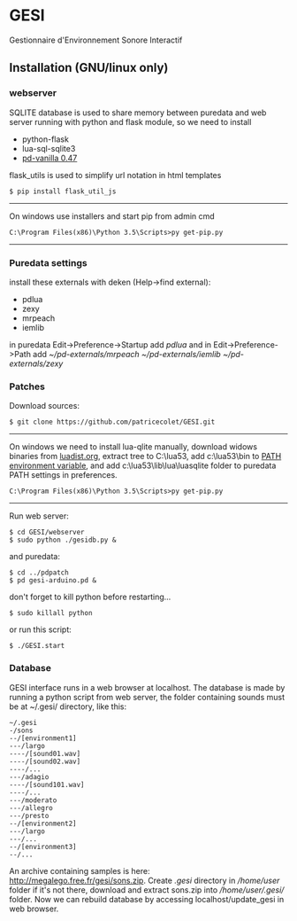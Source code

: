 # GESI
Gestionnaire d'Environnement Sonore Interactif
## Installation (GNU/linux only)
### webserver
SQLITE database is used to share memory between puredata and web server running with python and flask module, so we need to install
* python-flask 
* lua-sql-sqlite3
* [pd-vanilla 0.47](http://msp.ucsd.edu/software.html)
 
flask_utils is used to simplify url notation in html templates
```
$ pip install flask_util_js

```
----
On windows use installers and start pip from admin cmd

```
C:\Program Files(x86)\Python 3.5\Scripts>py get-pip.py

```

----

### Puredata settings
install these externals with deken (Help->find external):
* pdlua
* zexy
* mrpeach
* iemlib

in puredata Edit->Preference->Startup add *pdlua* and in Edit->Preference->Path add *~/pd-externals/mrpeach ~/pd-externals/iemlib ~/pd-externals/zexy*
### Patches
Download sources:
```
$ git clone https://github.com/patricecolet/GESI.git
```

----
On windows we need to install lua-qlite manually, download widows binaries from 
[luadist.org](luadist.org), extract tree to C:\lua53, add c:\lua53\bin to [PATH environment variable](http://superuser.com/questions/284342/what-are-path-and-other-environment-variables-and-how-can-i-set-or-use-them), and add c:\lua53\lib\lua\luasqlite folder to puredata PATH settings in preferences.

```
C:\Program Files(x86)\Python 3.5\Scripts>py get-pip.py

```

----
Run web server:
 ```
$ cd GESI/webserver
$ sudo python ./gesidb.py &
```
and puredata:
```
$ cd ../pdpatch
$ pd gesi-arduino.pd &
```
don't forget to kill python before restarting...
```
$ sudo killall python
```
or run this script:
```
$ ./GESI.start
```
### Database
GESI interface runs in a web browser at localhost. The database is made by running a python script from web server,
the folder containing sounds must be at ~/.gesi/ directory, like this:
```
~/.gesi
-/sons
--/[environment1]
---/largo
----/[sound01.wav]
----/[sound02.wav]
----/...
---/adagio
----/[sound101.wav]
----/...
---/moderato
---/allegro
---/presto
--/[environment2]
---/largo
---/...
--/[environment3]
--/...
```
An archive containing samples is here: http://megalego.free.fr/gesi/sons.zip.
Create *.gesi* directory in */home/user* folder if it's not there, download and extract sons.zip into */home/user/.gesi/* folder.
Now we can rebuild database by accessing localhost/update_gesi in web browser.






